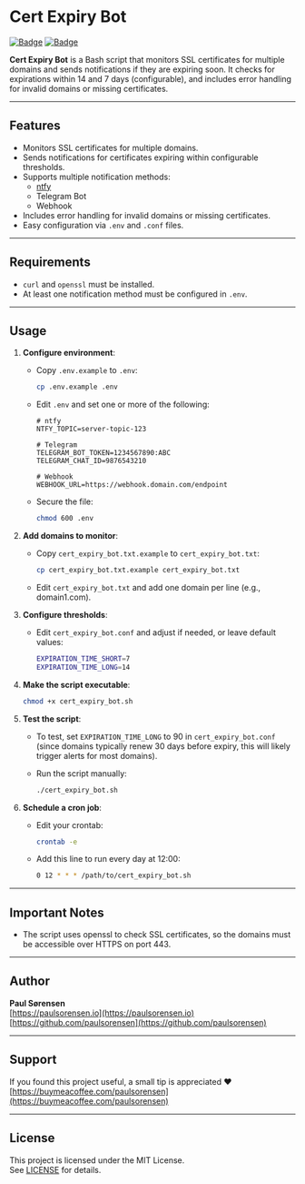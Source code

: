 # Cert Expiry Bot

[![Badge](https://img.shields.io/badge/License-MIT-97CA00)](/LICENSE)
[![Badge](https://img.shields.io/badge/-Buy%20Me%20a%20Coffee-dab728?logo=buymeacoffee&logoColor=white)](https://buymeacoffee.com/paulsorensen)

**Cert Expiry Bot** is a Bash script that monitors SSL certificates for multiple domains and sends notifications if they are expiring soon. It checks for expirations within 14 and 7 days (configurable), and includes error handling for invalid domains or missing certificates.

---

## Features

- Monitors SSL certificates for multiple domains.
- Sends notifications for certificates expiring within configurable thresholds.
- Supports multiple notification methods:
  - [ntfy](https://ntfy.sh)
  - Telegram Bot
  - Webhook
- Includes error handling for invalid domains or missing certificates.
- Easy configuration via `.env` and `.conf` files.

---

## Requirements

- `curl` and `openssl` must be installed.
- At least one notification method must be configured in `.env`.

---

## Usage

1. **Configure environment**:

   - Copy `.env.example` to `.env`:

     ```bash
     cp .env.example .env
     ```

   - Edit `.env` and set one or more of the following:

     ```dotenv
     # ntfy
     NTFY_TOPIC=server-topic-123

     # Telegram
     TELEGRAM_BOT_TOKEN=1234567890:ABC
     TELEGRAM_CHAT_ID=9876543210

     # Webhook
     WEBHOOK_URL=https://webhook.domain.com/endpoint
     ```

   - Secure the file:

     ```bash
     chmod 600 .env
     ```

2. **Add domains to monitor**:

   - Copy `cert_expiry_bot.txt.example` to `cert_expiry_bot.txt`:

     ```bash
     cp cert_expiry_bot.txt.example cert_expiry_bot.txt
     ```

   - Edit `cert_expiry_bot.txt` and add one domain per line (e.g., domain1.com).

3. **Configure thresholds**:

   - Edit `cert_expiry_bot.conf` and adjust if needed, or leave default values:

     ```bash
     EXPIRATION_TIME_SHORT=7
     EXPIRATION_TIME_LONG=14
     ```

4. **Make the script executable**:

   ```bash
   chmod +x cert_expiry_bot.sh
   ```

5. **Test the script**:

   - To test, set `EXPIRATION_TIME_LONG` to 90 in `cert_expiry_bot.conf` (since domains typically renew 30 days before expiry, this will likely trigger alerts for most domains).

   - Run the script manually:

     ```bash
     ./cert_expiry_bot.sh
     ```

6. **Schedule a cron job**:

   - Edit your crontab:

     ```bash
     crontab -e
     ```

   - Add this line to run every day at 12:00:

     ```bash
     0 12 * * * /path/to/cert_expiry_bot.sh
     ```

---

## Important Notes

- The script uses openssl to check SSL certificates, so the domains must be accessible over HTTPS on port 443.

---

## Author

**Paul Sørensen**  
[https://paulsorensen.io](https://paulsorensen.io)  
[https://github.com/paulsorensen](https://github.com/paulsorensen)

---

## Support

If you found this project useful, a small tip is appreciated ❤️  
[https://buymeacoffee.com/paulsorensen](https://buymeacoffee.com/paulsorensen)

---

## License

This project is licensed under the MIT License.  
See [LICENSE](LICENSE) for details.
